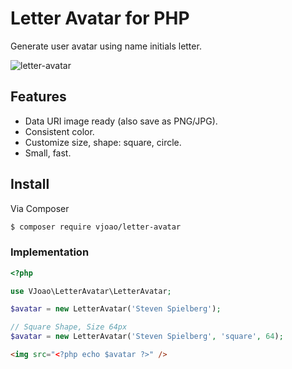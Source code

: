 # Letter Avatar for PHP

Generate user avatar using name initials letter.

![letter-avatar](https://cloud.githubusercontent.com/assets/618412/12192012/835c7488-b60d-11e5-9276-d06f42d11a86.png)

## Features
* Data URI image ready (also save as PNG/JPG).
* Consistent color.
* Customize size, shape: square, circle.
* Small, fast.

## Install

Via Composer

``` bash
$ composer require vjoao/letter-avatar
```

### Implementation

``` php
<?php

use VJoao\LetterAvatar\LetterAvatar;

$avatar = new LetterAvatar('Steven Spielberg');

// Square Shape, Size 64px
$avatar = new LetterAvatar('Steven Spielberg', 'square', 64);


```

``` html
<img src="<?php echo $avatar ?>" />
```
